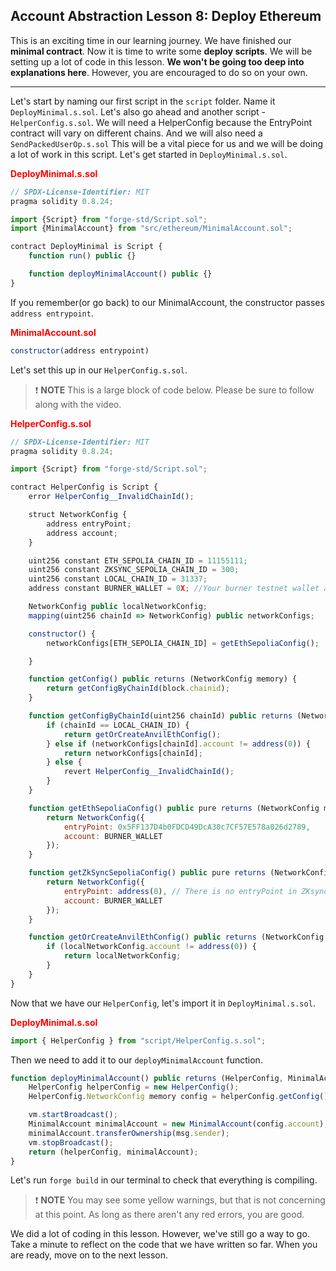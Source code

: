 ## Account Abstraction Lesson 8: Deploy Ethereum

This is an exciting time in our learning journey. We have finished our **minimal contract**. Now it is time to write some **deploy scripts**. We will be setting up a lot of code in this lesson. **We won't be going too deep into explanations here**. However, you are encouraged to do so on your own.

---

Let's start by naming our first script in the `script` folder. Name it `DeployMinimal.s.sol`. Let's also go ahead and another script - `HelperConfig.s.sol`. We will need a HelperConfig because the EntryPoint contract will vary on different chains. And we will also need a `SendPackedUserOp.s.sol` This will be a vital piece for us and we will be doing a lot of work in this script. Let's get started in `DeployMinimal.s.sol`.

**<span style="color:red">DeployMinimal.s.sol</span>**

```js
// SPDX-License-Identifier: MIT
pragma solidity 0.8.24;

import {Script} from "forge-std/Script.sol";
import {MinimalAccount} from "src/ethereum/MinimalAccount.sol";

contract DeployMinimal is Script {
    function run() public {}

    function deployMinimalAccount() public {}
}
```

If you remember(or go back) to our MinimalAccount, the constructor passes `address entrypoint`.

**<span style="color:red">MinimalAccount.sol</span>**

```js
constructor(address entrypoint)
```

Let's set this up in our `HelperConfig.s.sol`.

> ❗ **NOTE** This is a large block of code below. Please be sure to follow along with the video.

**<span style="color:red">HelperConfig.s.sol</span>**

```js
// SPDX-License-Identifier: MIT
pragma solidity 0.8.24;

import {Script} from "forge-std/Script.sol";

contract HelperConfig is Script {
    error HelperConfig__InvalidChainId();

    struct NetworkConfig {
        address entryPoint;
        address account;
    }

    uint256 constant ETH_SEPOLIA_CHAIN_ID = 11155111;
    uint256 constant ZKSYNC_SEPOLIA_CHAIN_ID = 300;
    uint256 constant LOCAL_CHAIN_ID = 31337;
    address constant BURNER_WALLET = 0X; //Your burner testnet wallet address here

    NetworkConfig public localNetworkConfig;
    mapping(uint256 chainId => NetworkConfig) public networkConfigs;

    constructor() {
        networkConfigs[ETH_SEPOLIA_CHAIN_ID] = getEthSepoliaConfig();

    }

    function getConfig() public returns (NetworkConfig memory) {
        return getConfigByChainId(block.chainid);
    }

    function getConfigByChainId(uint256 chainId) public returns (NetworkConfig memory) {
        if (chainId == LOCAL_CHAIN_ID) {
            return getOrCreateAnvilEthConfig();
        } else if (networkConfigs[chainId].account != address(0)) {
            return networkConfigs[chainId];
        } else {
            revert HelperConfig__InvalidChainId();
        }
    }

    function getEthSepoliaConfig() public pure returns (NetworkConfig memory) {
        return NetworkConfig({
            entryPoint: 0x5FF137D4b0FDCD49DcA30c7CF57E578a026d2789,
            account: BURNER_WALLET
        });
    }

    function getZkSyncSepoliaConfig() public pure returns (NetworkConfig memory) {
        return NetworkConfig({
            entryPoint: address(0), // There is no entryPoint in ZKsync!
            account: BURNER_WALLET
        });
    }

    function getOrCreateAnvilEthConfig() public returns (NetworkConfig memory) {
        if (localNetworkConfig.account != address(0)) {
            return localNetworkConfig;
        }
    }
}
```

Now that we have our `HelperConfig`, let's import it in `DeployMinimal.s.sol`.

**<span style="color:red">DeployMinimal.s.sol</span>**

```js
import { HelperConfig } from "script/HelperConfig.s.sol";
```

Then we need to add it to our `deployMinimalAccount` function.

```js
function deployMinimalAccount() public returns (HelperConfig, MinimalAccount) {
    HelperConfig helperConfig = new HelperConfig();
    HelperConfig.NetworkConfig memory config = helperConfig.getConfig();

    vm.startBroadcast();
    MinimalAccount minimalAccount = new MinimalAccount(config.account);
    minimalAccount.transferOwnership(msg.sender);
    vm.stopBroadcast();
    return (helperConfig, minimalAccount);
}
```

Let's run `forge build` in our terminal to check that everything is compiling.

> ❗ **NOTE** You may see some yellow warnings, but that is not concerning at this point. As long as there aren't any red errors, you are good.

We did a lot of coding in this lesson. However, we've still go a way to go. Take a minute to reflect on the code that we have written so far. When you are ready, move on to the next lesson.

